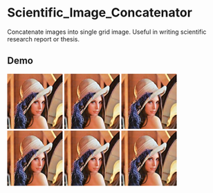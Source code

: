 # Scientific_Image_Concatenator
Concatenate images into single grid image. Useful in writing scientific research report or thesis.

## Demo
![Demo Image](./Demo/output/output.png)

